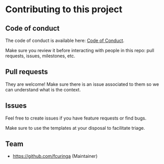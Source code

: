 # Contributing to this project

## Code of conduct

The code of conduct is available here: [Code of Conduct](https://github.com/fcuringa/ya-mbtiles-server/blob/main/CODE_OF_CONDUCT.md).

Make sure you review it before interacting with people in this repo: pull requests, issues, milestones, etc.

## Pull requests

They are welcome! Make sure there is an issue associated to them so we can understand what is the context.

## Issues

Feel free to create issues if you have feature requests or find bugs.

Make sure to use the templates at your disposal to facilitate triage.

## Team

- https://github.com/fcuringa (Maintainer)
